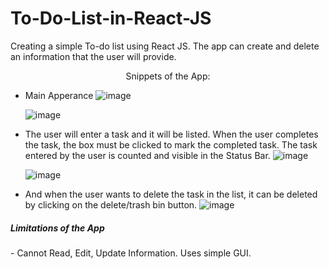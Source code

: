 # To-Do-List-in-React-JS

<p> Creating a simple To-do list using React JS. The app can create and delete an information that the user will provide. </p>

<p align="center">Snippets of the App:</p>

- Main Apperance
  ![image](https://github.com/TheMoreTheMary-er/To-Do-List-in-React-JS/assets/95016909/7cdd798e-c357-4d88-b7c7-0018c1461f62)
  
  ![image](https://github.com/TheMoreTheMary-er/To-Do-List-in-React-JS/assets/95016909/97abf088-f2c6-4991-a6a3-0ee3d1e95afb)








- The user will enter a task and it will be listed. When the user completes the task, the box must be clicked to mark the completed task. The task entered by the user is counted and visible in the Status Bar.
  ![image](https://github.com/TheMoreTheMary-er/To-Do-List-in-React-JS/assets/95016909/5f528903-f783-4799-b33e-ad6484af88fc)
  
  ![image](https://github.com/TheMoreTheMary-er/To-Do-List-in-React-JS/assets/95016909/f8ece888-053d-476d-9909-6e8730ea5b17)
  




  


- And when the user wants to delete the task in the list, it can be deleted by clicking on the delete/trash bin button.
  ![image](https://github.com/TheMoreTheMary-er/To-Do-List-in-React-JS/assets/95016909/213d6563-37d6-4070-b729-42e879ff2ed5)





<h5>Limitations of the App</h5>
- Cannot Read, Edit, Update Information. Uses simple GUI.
